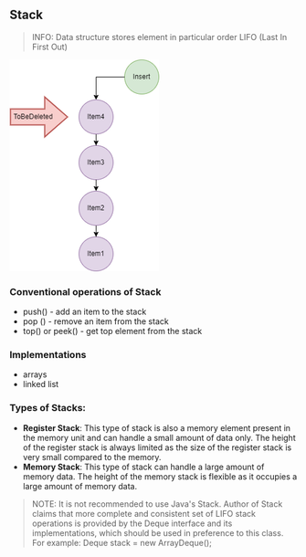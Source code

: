 ## Stack

> INFO: Data structure stores element in particular order LIFO (Last In First Out)

![Simple Queue](diagrams/stack.png)

### Conventional operations of Stack

+ push()  - add an item to the stack  
+ pop () - remove an item from the stack
+ top() or peek() - get top element from the stack

### Implementations

+ arrays
+ linked list

### Types of Stacks:

+ **Register Stack**: This type of stack is also a memory element present in the memory unit and can handle a small amount of data only. The height of the register stack is always limited as the size of the register stack is very small compared to the memory.
+ **Memory Stack**: This type of stack can handle a large amount of memory data. The height of the memory stack is flexible as it occupies a large amount of memory data. 

> NOTE: It is not recommended to use Java's Stack. Author of Stack claims that more complete and consistent set of LIFO stack operations is provided by the Deque interface and its implementations, which should be used in preference to this class. 
> For example: Deque<Integer> stack = new ArrayDeque<Integer>();